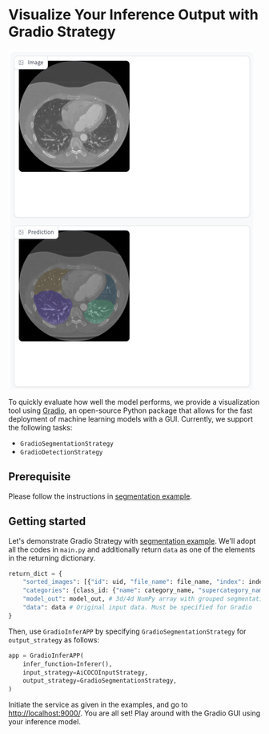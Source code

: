# Visualize Your Inference Output with Gradio Strategy

![Gradio example](./gradio_example.png)

To quickly evaluate how well the model performs, we provide a visualization tool using [Gradio](https://github.com/gradio-app/gradio), an open-source Python package that allows for the fast deployment of machine learning models with a GUI. Currently, we support the following tasks:

* `GradioSegmentationStrategy`
* `GradioDetectionStrategy`

## Prerequisite

Please follow the instructions in [segmentation example](../segmentation_example/README.md).

## Getting started

Let's demonstrate Gradio Strategy with [segmentation example](../segmentation_example/README.md). We'll adopt all the codes in `main.py` and additionally return `data` as one of the elements in the returning dictionary.

```python
return_dict = {
    "sorted_images": [{"id": uid, "file_name": file_name, "index": index, ...}, ...],
    "categories": {class_id: {"name": category_name, "supercategory_name": supercategory_name, display: True, ...}, ...},
    "model_out": model_out, # 3d/4d NumPy array with grouped segmentation predictions.
    "data": data # Original input data. Must be specified for Gradio
}
```

Then, use `GradioInferAPP` by specifying `GradioSegmentationStrategy` for `output_strategy` as follows:

```python
app = GradioInferAPP(
    infer_function=Inferer(),
    input_strategy=AiCOCOInputStrategy,
    output_strategy=GradioSegmentationStrategy,
)
```

Initiate the service as given in the examples, and go to <http://localhost:9000/>. You are all set! Play around with the Gradio GUI using your inference model.
